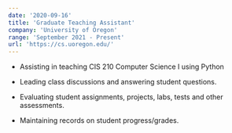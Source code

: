 ```yaml
---
date: '2020-09-16'
title: 'Graduate Teaching Assistant'
company: 'University of Oregon'
range: 'September 2021 - Present'
url: 'https://cs.uoregon.edu/'
---
```


- Assisting in teaching CIS 210 Computer Science I using Python

- Leading class discussions and answering student questions.

- Evaluating student assignments, projects, labs, tests and other assessments.

- Maintaining records on student progress/grades.